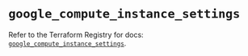 # `google_compute_instance_settings`

Refer to the Terraform Registry for docs: [`google_compute_instance_settings`](https://registry.terraform.io/providers/hashicorp/google/6.22.0/docs/resources/compute_instance_settings).
